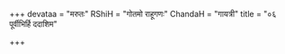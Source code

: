 +++
devataa = "मरुतः"
RShiH = "गोतमो राहूगणः"
ChandaH = "गायत्री"
title = "०६ पूर्वीभिर्हि ददाशिम"

+++
